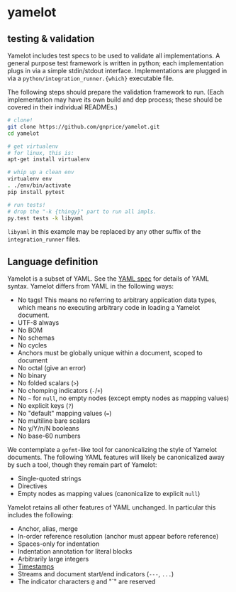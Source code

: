 yamelot
=======


testing & validation
--------------------

Yamelot includes test specs to be used to validate all implementations.
A general purpose test framework is written in python;
each implementation plugs in via a simple stdin/stdout interface.
Implementations are plugged in via a `python/integration_runner.{which}` executable file.

The following steps should prepare the validation framework to run.
(Each implementation may have its own build and dep process;
these should be covered in their individual READMEs.)

```bash
# clone!
git clone https://github.com/gnprice/yamelot.git
cd yamelot

# get virtualenv
# for linux, this is:
apt-get install virtualenv

# whip up a clean env
virtualenv env
. ./env/bin/activate
pip install pytest

# run tests!
# drop the "-k {thingy}" part to run all impls.
py.test tests -k libyaml
```

`libyaml` in this example may be replaced by any other suffix of the `integration_runner` files.



Language definition
-------------------

Yamelot is a subset of YAML.  See the [YAML spec](http://yaml.org/spec/1.2/spec.html)
for details of YAML syntax. Yamelot differs from YAML in the following ways:

* No tags!  This means no referring to arbitrary application data
  types, which means no executing arbitrary code in loading a Yamelot
  document.
* UTF-8 always
* No BOM
* No schemas
* No cycles
* Anchors must be globally unique within a document, scoped to document
* No octal (give an error)
* No binary
* No folded scalars (`>`)
* No chomping indicators (`-`/`+`)
* No `~` for `null`, no empty nodes (except empty nodes as mapping values)
* No explicit keys (`?`)
* No "default" mapping values (`=`)
* No multiline bare scalars
* No y/Y/n/N booleans
* No base-60 numbers

We contemplate a `gofmt`-like tool for canonicalizing the style of
Yamelot documents.  The following YAML features will likely be
canonicalized away by such a tool, though they remain part of Yamelot:

* Single-quoted strings
* Directives
* Empty nodes as mapping values (canonicalize to explicit `null`)

Yamelot retains all other features of YAML unchanged.  In particular
this includes the following:

* Anchor, alias, merge
* In-order reference resolution (anchor must appear before reference)
* Spaces-only for indentation
* Indentation annotation for literal blocks
* Arbitrarily large integers
* [Timestamps](http://yaml.org/type/timestamp.html)
* Streams and document start/end indicators (`---`, `...`)
* The indicator characters `@` and "`" are reserved
